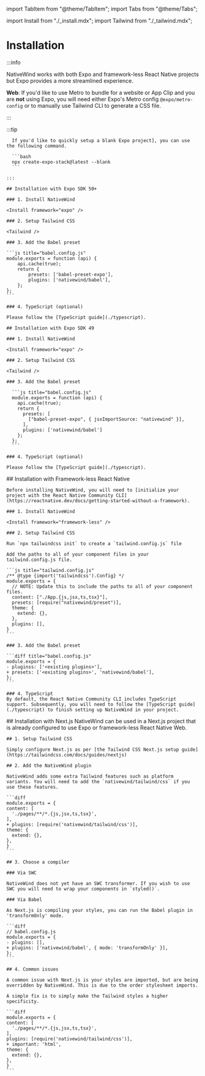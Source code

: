 import TabItem from "@theme/TabItem";
import Tabs from "@theme/Tabs";

import Install from "./_install.mdx";
import Tailwind from "./_tailwind.mdx";

# Installation

:::info

NativeWind works with both Expo and framework-less React Native projects but Expo provides a more streamlined experience.

**Web**: If you'd like to use Metro to bundle for a website or App Clip and you are **not** using Expo, you will need either Expo's Metro config `@expo/metro-config` or to manually use Tailwind CLI to generate a CSS file.

:::

<Tabs groupId="framework">
  <TabItem value="Expo SDK 50+" label="Expo SDK 50+">
    :::tip

      If you'd like to quickly setup a blank Expo project], you can use the following command.

      ```bash
      npx create-expo-stack@latest --blank
      ```

    :::
    
    ## Installation with Expo SDK 50+

    ### 1. Install NativeWind

    <Install framework="expo" />

    ### 2. Setup Tailwind CSS

    <Tailwind />

    ### 3. Add the Babel preset

    ```js title="babel.config.js"
    module.exports = function (api) {
    	api.cache(true);
      	return {
			presets: ['babel-preset-expo'],
			plugins: ['nativewind/babel'],
		};
    };
    ```

    ### 4. TypeScript (optional)

    Please follow the [TypeScript guide](./typescript).
  </TabItem>
  <TabItem value="Expo SDK 49" label="Expo SDK 49">

    ## Installation with Expo SDK 49

    ### 1. Install NativeWind

    <Install framework="expo" />

    ### 2. Setup Tailwind CSS

    <Tailwind />

    ### 3. Add the Babel preset

      ```js title="babel.config.js"
      module.exports = function (api) {
        api.cache(true);
        return {
          presets: [
            ["babel-preset-expo", { jsxImportSource: "nativewind" }],
          ],
          plugins: ['nativewind/babel']
        };
      };
      ```

    ### 4. TypeScript (optional)

    Please follow the [TypeScript guide](./typescript).
  </TabItem>
  <TabItem value="Framework-less" label="Framework-less">
    ## Installation with Framework-less React Native

    Before installing NativeWind, you will need to [initialize your project with the React Native Community CLI](https://reactnative.dev/docs/getting-started-without-a-framework).

    ### 1. Install NativeWind

    <Install framework="framework-less" />

    ### 2. Setup Tailwind CSS

    Run `npx tailwindcss init` to create a `tailwind.config.js` file

    Add the paths to all of your component files in your tailwind.config.js file.

    ```js title="tailwind.config.js"
    /** @type {import('tailwindcss').Config} */
    module.exports = {
      // NOTE: Update this to include the paths to all of your component files.
      content: ["./App.{js,jsx,ts,tsx}"],
      presets: [require("nativewind/preset")],
      theme: {
        extend: {},
      },
      plugins: [],
    }
    ```

    ### 3. Add the Babel preset

    ```diff title="babel.config.js"
    module.exports = {
    - pluginss: ['<existing plugins>'],
    + presets: ['<existing plugins>', 'nativewind/babel'],
    };
    ```

    ### 4. TypeScript
    By default, the React Native Community CLI includes TypeScript support. Subsequently, you will need to follow the [TypeScript guide](./typescript) to finish setting up NativeWind in your project.
  </TabItem>
  <TabItem value="Next.js" label="Next.js">
    ## Installation with Next.js
	NativeWind can be used in a Next.js project that is already configured to use Expo or framework-less React Native Web.

	## 1. Setup Tailwind CSS

	Simply configure Next.js as per [the Tailwind CSS Next.js setup guide](https://tailwindcss.com/docs/guides/nextjs)

	## 2. Add the NativeWind plugin

	NativeWind adds some extra Tailwind features such as platform variants. You will need to add the `nativewind/tailwind/css` if you use these features.

	```diff
	module.exports = {
    content: [
      './pages/**/*.{js,jsx,ts,tsx}',
    ],
    + plugins: [require('nativewind/tailwind/css')],
    theme: {
      extend: {},
    },
	}
	```

	## 3. Choose a compiler

	### Via SWC

	NativeWind does not yet have an SWC transformer. If you wish to use SWC you will need to wrap your components in `styled()`.

	### Via Babel

	As Next.js is compiling your styles, you can run the Babel plugin in 'transformOnly' mode.

	```diff
	// babel.config.js
	module.exports = {
    - plugins: [],
    + plugins: ['nativewind/babel', { mode: 'transformOnly' }],
	};
	```

	## 4. Common issues

	A common issue with Next.js is your styles are imported, but are being overridden by NativeWind. This is due to the order stylesheet imports.

	A simple fix is to simply make the Tailwind styles a higher specificity.

	```diff
	module.exports = {
    content: [
      './pages/**/*.{js,jsx,ts,tsx}',
    ],
    plugins: [require('nativewind/tailwind/css')],
    + important: 'html',
    theme: {
      extend: {},
    },
	}
	```

  </TabItem>
</Tabs>